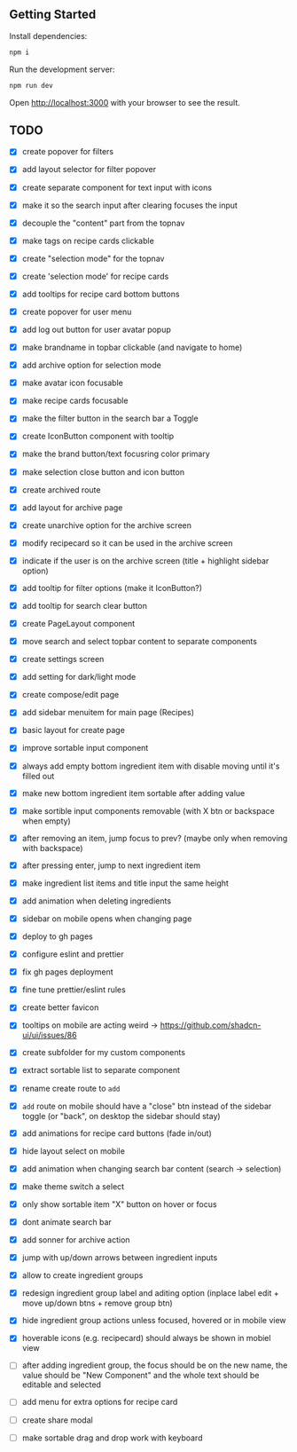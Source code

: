 ## Getting Started

Install dependencies:

```bash
npm i
```

Run the development server:

```bash
npm run dev
```

Open [http://localhost:3000](http://localhost:3000) with your browser to see the result.

## TODO

- [x] create popover for filters
- [x] add layout selector for filter popover
- [x] create separate component for text input with icons
- [x] make it so the search input after clearing focuses the input
- [x] decouple the "content" part from the topnav
- [x] make tags on recipe cards clickable
- [x] create "selection mode" for the topnav
- [x] create 'selection mode' for recipe cards
- [x] add tooltips for recipe card bottom buttons
- [x] create popover for user menu
- [x] add log out button for user avatar popup
- [x] make brandname in topbar clickable (and navigate to home)
- [x] add archive option for selection mode
- [x] make avatar icon focusable
- [x] make recipe cards focusable
- [x] make the filter button in the search bar a Toggle
- [x] create IconButton component with tooltip
- [x] make the brand button/text focusring color primary
- [x] make selection close button and icon button
- [x] create archived route
- [x] add layout for archive page
- [x] create unarchive option for the archive screen
- [x] modify recipecard so it can be used in the archive screen
- [x] indicate if the user is on the archive screen (title + highlight sidebar option)
- [x] add tooltip for filter options (make it IconButton?)
- [x] add tooltip for search clear button
- [x] create PageLayout component
- [x] move search and select topbar content to separate components
- [x] create settings screen
- [x] add setting for dark/light mode
- [x] create compose/edit page
- [x] add sidebar menuitem for main page (Recipes)
- [x] basic layout for create page
- [x] improve sortable input component
- [x] always add empty bottom ingredient item with disable moving until it's filled out
- [x] make new bottom ingredient item sortable after adding value
- [x] make sortible input components removable (with X btn or backspace when empty)
- [x] after removing an item, jump focus to prev? (maybe only when removing with backspace)
- [x] after pressing enter, jump to next ingredient item
- [x] make ingredient list items and title input the same height
- [x] add animation when deleting ingredients
- [x] sidebar on mobile opens when changing page
- [x] deploy to gh pages
- [x] configure eslint and prettier
- [x] fix gh pages deployment
- [x] fine tune prettier/eslint rules
- [x] create better favicon
- [x] tooltips on mobile are acting weird -> https://github.com/shadcn-ui/ui/issues/86
- [x] create subfolder for my custom components
- [x] extract sortable list to separate component
- [x] rename create route to `add`
- [x] `add` route on mobile should have a "close" btn instead of the sidebar toggle (or "back", on desktop the sidebar should stay)
- [x] add animations for recipe card buttons (fade in/out)
- [x] hide layout select on mobile
- [x] add animation when changing search bar content (search -> selection)
- [x] make theme switch a select
- [x] only show sortable item "X" button on hover or focus
- [x] dont animate search bar
- [x] add sonner for archive action
- [x] jump with up/down arrows between ingredient inputs
- [x] allow to create ingredient groups
- [x] redesign ingredient group label and aditing option (inplace label edit + move up/down btns + remove group btn)
- [x] hide ingredient group actions unless focused, hovered or in mobile view
- [x] hoverable icons (e.g. recipecard) should always be shown in mobiel view

- [ ] after adding ingredient group, the focus should be on the new name, the value should be "New Component" and the whole text should be editable and selected

- [ ] add menu for extra options for recipe card
- [ ] create share modal
- [ ] make sortable drag and drop work with keyboard
